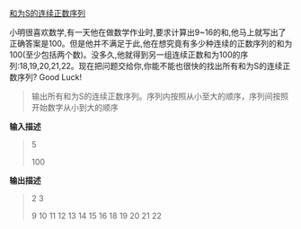 [和为S的连续正数序列](https://www.nowcoder.com/practice/c451a3fd84b64cb19485dad758a55ebe?tpId=13&tqId=11194&tPage=3&rp=3&ru=/ta/coding-interviews&qru=/ta/coding-interviews/question-ranking)

小明很喜欢数学,有一天他在做数学作业时,要求计算出9~16的和,他马上就写出了正确答案是100。但是他并不满足于此,他在想究竟有多少种连续的正数序列的和为100(至少包括两个数)。没多久,他就得到另一组连续正数和为100的序列:18,19,20,21,22。现在把问题交给你,你能不能也很快的找出所有和为S的连续正数序列? Good Luck!

>输出所有和为S的连续正数序列。序列内按照从小至大的顺序，序列间按照开始数字从小到大的顺序


**输入描述**

>5
>
>100


**输出描述**


>2 3
>
>9 10 11 12 13 14 15 16
>18 19 20 21 22
